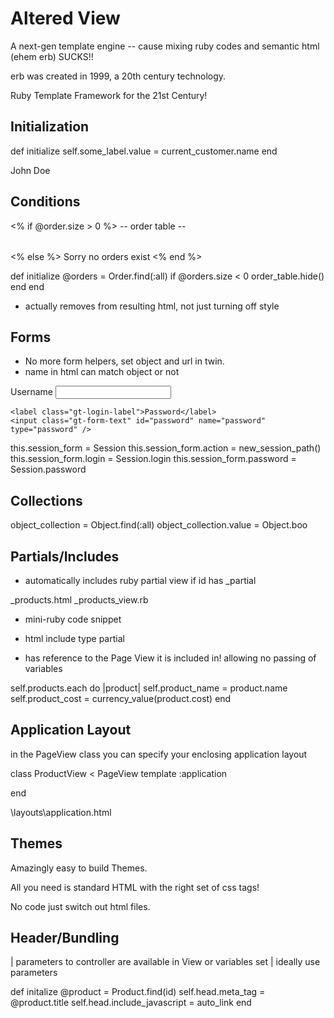 # Altered View 

A next-gen template engine -- cause mixing ruby codes and semantic html (ehem erb) SUCKS!!

erb was created in 1999, a 20th century technology.

Ruby Template Framework for the 21st Century!


## Initialization


<label id='some_label'/>

def initialize 
	self.some_label.value = current_customer.name
end

<label id='some_label'>John Doe</lable> 

## Conditions


<% if @order.size > 0 %>
    -- order table --
	<table id='order_table'>
	</table> 
<% else %>
    Sorry no orders exist
<% end %>

def initialize
	@orders = Order.find(:all)
	if @orders.size < 0
		order_table.hide()
	end
end

- actually removes from resulting html, not just turning off style 

## Forms


- No more form helpers, set object and url in twin.
- name in html can match object or not

<form action="/session" method="post" id='session_form'>
	<label class="gt-login-label">Username</label>
	<input class="gt-form-text" id="login" name="login" type="text" />
	
	<label class="gt-login-label">Password</label>
	<input class="gt-form-text" id="password" name="password" type="password" />
</form>		

this.session_form = Session
this.session_form.action = new_session_path()
this.session_form.login = Session.login 
this.session_form.password = Session.password 


## Collections


<div id='object_collection'>
   <tr><td id='object_value'>  </td></tr>
</div>

object_collection = Object.find(:all)
object_collection.value = Object.boo


## Partials/Includes


<div id='products_partial'></header>

- automatically includes ruby partial view if id has _partial

_products.html
_products_view.rb

- mini-ruby code snippet
- html include type partial

- has reference to the Page View it is included in! allowing no passing of variables

<label id='product_name'/>
<label id='product_cost'/>

self.products.each do |product|
    self.product_name = product.name
    self.product_cost = currency_value(product.cost)
end


## Application Layout


in the PageView class you can specify your enclosing application layout

class ProductView < PageView 
  template :application 

end


\layouts\application.html

<div id='view_body'/>


## Themes


Amazingly easy to build Themes.

All you need is standard HTML with the right set of css tags!

No code just switch out html files.


## Header/Bundling

| parameters to controller are available in View or variables set
| ideally use parameters 

def initalize
  @product = Product.find(id)
  self.head.meta_tag = @product.title 
  self.head.include_javascript = auto_link
end

